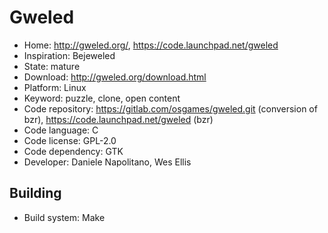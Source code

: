 # Gweled

- Home: http://gweled.org/, https://code.launchpad.net/gweled
- Inspiration: Bejeweled
- State: mature
- Download: http://gweled.org/download.html
- Platform: Linux
- Keyword: puzzle, clone, open content
- Code repository: https://gitlab.com/osgames/gweled.git (conversion of bzr), https://code.launchpad.net/gweled (bzr)
- Code language: C
- Code license: GPL-2.0
- Code dependency: GTK
- Developer: Daniele Napolitano, Wes Ellis

## Building

- Build system: Make
